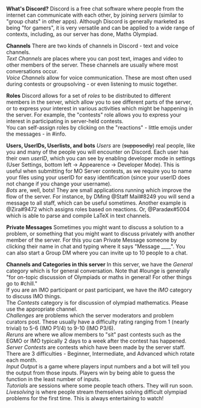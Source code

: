**What's Discord?**
Discord is a free chat software where people from the internet can communicate with each other, by joining *servers* (similar to "group chats" in other apps). Although Discord is generally marketed as being "for gamers", it is very versatile and can be applied to a wide range of contexts, including, as our server has done, Maths Olympiad. <br>

**Channels**
There are two kinds of channels in Discord - text and voice channels. <br>
*Text Channels* are places where you can post text, images and video to other members of the server. These channels are usually where most conversations occur. <br>
*Voice Channels* allow for voice communication. These are most often used during contests or groupsolving - or even listening to music together. <br>

**Roles**
Discord allows for a set of *roles* to be distributed to different members in the server, which allow you to see different parts of the server, or to express your interest in various activities which might be happening in the server. For example, the "contests" role allows you to express your interest in participating in server-held contests. <br>
You can self-assign roles by clicking on the "reactions" - little emojis under the messages - in #info. <br>

**Users, UserIDs, Userlists, and bots**
*Users* are (~~supposedly~~) real people, like you and many of the people you will encounter on Discord. Each user has their own *userID*, which you can see by enabling developer mode in settings (User Settings, bottom left -> Appearence -> Developer Mode). This is useful when submitting for MO Server contests, as we require you to name your files using your userID for easy identification (since your userID does not change if you change your username). <br>
*Bots* are, well, bots! They are small applications running which improve the flow of the server. For instance, by DMing @Staff Mail#8249 you will send a message to all staff, which can be useful sometimes. Another example is @Zira#9472 which assigns roles based on reactions. Or, @Paradøx#5004 which is able to parse and compile LaTeX in text channels. <br>

**Private Messages**
Sometimes you might want to discuss a solution to a problem, or something that you might want to discuss privately with another member of the server. For this you can Private Message someone by clicking their name in chat and typing where it says "Message ____". You can also start a Group DM where you can invite up to 10 people to a chat. <br>

**Channels and Categories in this server**
In this server, we have the *General* category which is for general conversation. Note that #lounge is generally "for on-topic discussion of Olympiads or maths in general! For other things go to #chill."<br>
If you are an IMO participant or past participant, we have the *IMO* category to discuss IMO things. <br>
The *Contests* category is for discussion of olympiad mathematics. Please use the appropriate channel. <br>
*Challenges* are problems which the server moderators and problem curators post. These usually have a difficulty rating ranging from 1 (nearly trivial) to 5-6 (IMO P1/4) to 9-10 (IMO P3/6). <br>
*Reruns* are where we allow members to "sit" past contests such as the EGMO or IMO typically 2 days to a week after the contest has happened. <br>
*Server Contests* are contests which have been made by the server staff. There are 3 difficulties - Beginner, Intermediate, and Advanced which rotate each month. <br>
*Input Output* is a game where players input numbers and a bot will tell you the output from those inputs. Players win by being able to guess the function in the least number of inputs.<br>
*Tutorials* are sessions where some people teach others. They will run soon. <br>
*Livesolving* is where people stream themselves solving difficult olympiad problems for the first time. This is always entertaining to watch!<br>